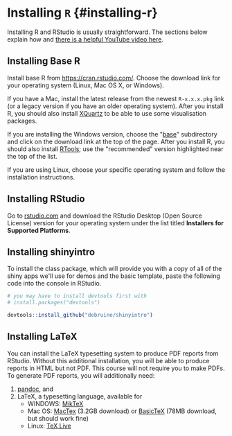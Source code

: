 # Installing `R` {#installing-r}

Installing R and RStudio is usually straightforward. The sections below explain how and [there is a helpful YouTube video here](https://www.youtube.com/watch?v=lVKMsaWju8w).

## Installing Base R

Install base R from <https://cran.rstudio.com/>. Choose the download link for your operating system (Linux, Mac OS X, or Windows).

If you have a Mac, install the latest release from the newest `R-x.x.x.pkg` link (or a legacy version if you have an older operating system). After you install R, you should also install [XQuartz](http://xquartz.macosforge.org/) to be able to use some visualisation packages.

If you are installing the Windows version, choose the "[base](https://cran.rstudio.com/bin/windows/base/)" subdirectory and click on the download link at the top of the page. After you install R, you should also install [RTools](https://cran.rstudio.com/bin/windows/Rtools/); use the "recommended" version highlighted near the top of the list.

If you are using Linux, choose your specific operating system and follow the installation instructions.

## Installing RStudio

Go to [rstudio.com](https://www.rstudio.com/products/rstudio/download/#download) and download the RStudio Desktop (Open Source License) version for your operating system under the list titled **Installers for Supported Platforms**.

## Installing shinyintro

To install the class package, which will provide you with a copy of all of the shiny apps we'll use for demos and the basic template, paste the following code into the console in RStudio.


```r
# you may have to install devtools first with 
# install.packages("devtools")

devtools::install_github("debruine/shinyintro")
```


## Installing LaTeX

You can install the LaTeX typesetting system to produce PDF reports from RStudio. Without this additional installation, you will be able to produce reports in HTML but not PDF. This course will not require you to make PDFs. To generate PDF reports, you will additionally need: 

1.  [pandoc](http://pandoc.org/installing.html), and
2.  LaTeX, a typesetting language, available for
    -   WINDOWS: [MikTeX](http://miktex.org/)
    -   Mac OS: [MacTex](https://tug.org/mactex/downloading.html) (3.2GB download) or [BasicTeX](http://ww.tug.org/mactex/morepackages.html) (78MB download, but should work fine)
    -   Linux: [TeX Live](https://www.tug.org/texlive/)

